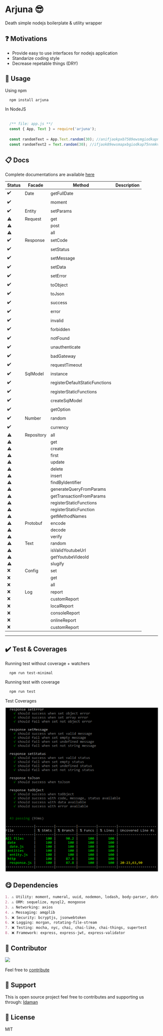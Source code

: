 # Arjuna 😎
Death simple nodejs boilerplate & utility wrapper

❓ Motivations
---
- Provide easy to use interfaces for nodejs application
- Standarize coding style
- Decrease repetable things (DRY)

🖖 Usage
---
Using npm
```md
  npm install arjuna
```

In NodeJS
```js

  /** file: app.js **/ 
  const { App, Text } = require('arjuna');

  const randomText = App.Text.random(30); //anifjaokpxb7589ewsmgiodkapnmkvc
  const randomText2 = Text.random(30); //ifjaok89ewsmapxbgiodkap75nnmkvc

```

📋 Docs
---

Complete documentations are available [here](https://github.com/gurisa/arjuna/tree/master/docs)


| Status | Facade      | Method      | Description |
| --- | ------      | ------      | ------ |
| ✔️ | Date        | getFullDate | |
| ✔️ |             | moment      | |
| ✔️ | Entity      | setParams   | |
| ⚠️ | Request     | get         | |
| ⚠️ |             | post        | |
| ⚠️ |             | all         | |
| ✔️ | Response    | setCode     | |
| ✔️ |             | setStatus   | |
| ✔️ |             | setMessage   | |
| ✔️ |             | setData   | |
| ✔️ |             | setError   | |
| ✔️ |             | toObject   | |
| ✔️ |             | toJson   | |
| ✔️ |             | success   | |
| ✔️ |             | error   | |
| ✔️ |             | invalid   | |
| ✔️ |             | forbidden   | |
| ✔️ |             | notFound   | |
| ✔️ |             | unauthenticate   | |
| ✔️ |             | badGateway   | |
| ✔️ |             | requestTimeout   | |
| ✔️ | SqlModel    | instance | |
| ✔️ |             | registerDefaultStaticFunctions | |
| ✔️ |             | registerStaticFunctions | |
| ✔️ |             | createSqlModel | |
| ✔️ |             | getOption | |
| ✔️ | Number      | random | |
| ✔️ |             | currency | |
| ⚠️ | Repository  | all | |
| ⚠️ |             | get | |
| ⚠️ |             | create | |
| ⚠️ |             | first | |
| ⚠️ |             | update | |
| ⚠️ |             | delete | |
| ⚠️ |             | insert | |
| ⚠️ |             | findByIdentifier | |
| ⚠️ |             | generateQueryFromParams | |
| ⚠️ |             | getTransactionFromParams | |
| ⚠️ |             | registerStaticFunctions | |
| ⚠️ |             | registerStaticFunction | |
| ⚠️ |             | getMethodNames | |
| ⚠️ | Protobuf    | encode | |
| ⚠️ |             | decode | |
| ⚠️ |             | verify | |
| ⚠️ | Text        | random | |
| ⚠️ |             | isValidYoutubeUrl | |
| ⚠️ |             | getYoutubeVideoId | |
| ⚠️ |             | slugify | |
| ❌ | Config      | set | |
| ❌ |             | get | |
| ❌ |             | all | |
| ❌ | Log         | report | |
| ❌ |             | customReport | |
| ❌ |             | localReport | |
| ❌ |             | consoleReport | |
| ❌ |             | onlineReport | |
| ❌ |             | customReport | |
---

✔️ Test & Coverages
---
Running test without coverage + watchers
```md
  npm run test-minimal
```

Running test with coverage
```md
  npm run test
```

Test Coverages

![Test coverages](https://github.com/gurisa/arjuna/blob/master/assets/coverage.png?raw=true)

😋 Dependencies
---
```md
1. ⚠️ Utility: moment, numeral, uuid, nodemon, lodash, body-parser, dotenv, protobufjs, slugify, html-entities, html-to-text
2. ⚠️ ORM: sequelize, mysql2, mongoose
3. ⚠️ Networking: axios
4. ⚠️ Messaging: amqplib
5. ❌ Security: bcryptjs, jsonwebtoken
6. ❌ Logging: morgan, rotating-file-stream
7. ❌ Testing: mocha, nyc, chai, chai-like, chai-things, supertest
8. ❌ Framework: express, express-jwt, express-validator
```

🤩 Contributor
---
[![](https://github.com/kokoraka.png?size=50)](https://github.com/kokoraka)

Feel free to [contribute](https://github.com/gurisa/arjuna/pulls)

💖 Support
---
This is open source project feel free to contributes and supporting us through: [Idaman](https://idaman.id/arjuna)


📜 License
---
MIT